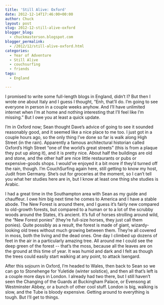 ```yaml
---
title: 'Still Alive: Oxford'
date: 2012-12-14T17:46:00+00:00
author: Chuck
layout: post
slug: 2012-12-still-alive-oxford
blogger_blog:
  - chuckmasterson.blogspot.com
blogger_permalink:
  - /2012/12/still-alive-oxford.html
categories:
  - Year of Adventure
  - Still Alive
  - couchsurfing
  - friends
tags:
  - England

---
```


I promised to write some full-length blogs in England, didn’t I? But then
I wrote one about Italy and I guess I thought, “Enh, that’ll do.
I’m going to see everyone in person in a couple weeks anyhow. And
I’ll have unlimited internet when I’m at home and nothing
interesting that I’ll feel like I’m missing.” But I owe you
at least a quick update.

I’m in Oxford now; Sean thought Dave’s advice of going to see it
sounded reasonably good, and it seemed like a nice place to me too. I just got
in a couple hours ago, so the only thing I’ve done so far is walk along
High Street (in the rain). Apparently a famous architectural historian called
Oxford’s High Street “one of the world’s great streets”
(this is from a plaque they put up along it), and it is pretty nice. About half
the buildings are old and stone, and the other half are nice little restaurants
or pubs or expensive-goods shops. I would’ve enjoyed it a bit more if
they’d turned off the rain, though. I’m CouchSurfing again here,
still getting to know my host, Judit from Germany. She’s out for
groceries at the moment, so I can’t tell you what her studies here are
in, but I know at least one thing she studies is Arabic.

I had a great time in the Southampton area with Sean as my guide and chauffeur.
I owe him big next time he comes to America and I have a stable abode. The New
Forest is around there, and I guess it’s fairly new compared to
old-growth forests, but compared to a human or to a lot of the scrubby woods
around the States, it’s ancient. It’s full of horses strolling
around wild, the “New Forest ponies” (they’re full-size
horses, they just call them ponies). Quite possibly as a result, the forest is
made of giant, wizardy-looking old trees without much growing between them.
They’re all covered in moss, both the living and the dead ones. One day I
climbed up dozens of feet in the air in a particularly amazing tree. All around
me I could see the deep green of the forest -- that’s the moss,
because all the leaves are on the ground at this time of year. It was humid and
dark and I felt as though the trees could easily start walking at any point, to
attack Isengard.

After this sojourn in Oxford, I’m headed to Wales, then back to Sean so
we can go to Stonehenge for Yuletide (winter solstice), and then all
that’s left is a couple more days in London. I already had two there, but
I still haven’t seen the Changing of the Guards at Buckingham Palace, or
Evensong at Westminster Abbey, or a bunch of other cool stuff. London is big,
walking is slow, and the Tube is bloody expensive. Getting around to everything
is tough. But I’ll get to things.


